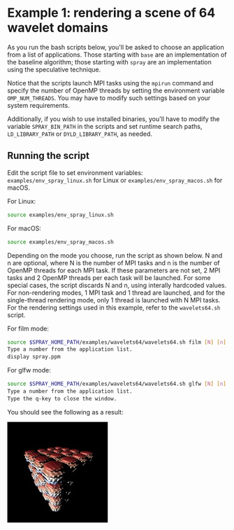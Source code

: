 # Example 1: rendering a scene of 64 wavelet domains

As you run the bash scripts below, you'll be asked to choose an application from a list of applications. Those starting with `base` are an implementation of the baseline algorithm; those starting with `spray` are an implementation using the speculative technique.

Notice that the scripts launch MPI tasks using the `mpirun` command and specify the number of OpenMP threads by setting the environment variable `OMP_NUM_THREADS`. You may have to modify such settings based on your system requirements.

Additionally, if you wish to use installed binaries, you'll have to modify the variable `SPRAY_BIN_PATH` in the scripts and set runtime search paths, `LD_LIBRARY_PATH` or `DYLD_LIBRARY_PATH`, as needed.

## Running the script

Edit the script file to set environment variables: `examples/env_spray_linux.sh` for Linux or `examples/env_spray_macos.sh` for macOS.

For Linux:
```bash
source examples/env_spray_linux.sh
```

For macOS:
```bash
source examples/env_spray_macos.sh
```

Depending on the mode you choose, run the script as shown below. N and n are optional, where N is the number of MPI tasks and n is the number of OpenMP threads for each MPI task. If these parameters are not set, 2 MPI tasks and 2 OpenMP threads per each task will be launched. For some special cases, the script discards N and n, using interally hardcoded values. For non-rendering modes, 1 MPI task and 1 thread are launched, and for the single-thread rendering mode, only 1 thread is launched with N MPI tasks. For the rendering settings used in this example, refer to the `wavelets64.sh` script.

For film mode:

```bash
source $SPRAY_HOME_PATH/examples/wavelets64/wavelets64.sh film [N] [n]
Type a number from the application list.
display spray.ppm
```

For glfw mode:

```bash
source $SPRAY_HOME_PATH/examples/wavelets64/wavelets64.sh glfw [N] [n]
Type a number from the application list.
Type the q-key to close the window.
```

You should see the following as a result:

![wavelets.jpg](assets/img/wavelets64.jpg)
